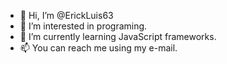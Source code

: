 - 👋 Hi, I’m @ErickLuis63
- 👀 I’m interested in programing.
- 🌱 I’m currently learning JavaScript frameworks.
- 📫 You can reach me using my e-mail.

<!---
ErickLuis63/ErickLuis63 is a ✨ special ✨ repository because its `README.md` (this file) appears on your GitHub profile.
You can click the Preview link to take a look at your changes.
--->
